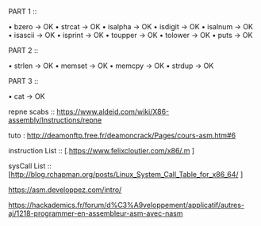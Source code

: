 
PART 1 ::


• bzero		-> OK
• strcat	-> OK
• isalpha	-> OK
• isdigit	-> OK
• isalnum	-> OK
• isascii	-> OK
• isprint	-> OK
• toupper 	-> OK
• tolower	-> OK
• puts 		-> OK


PART 2 ::

• strlen	-> OK
• memset	-> OK
• memcpy	-> OK
• strdup 	-> OK

PART 3 ::

• cat 		-> OK
		







repne scabs :: https://www.aldeid.com/wiki/X86-assembly/Instructions/repne

tuto : http://deamonftp.free.fr/deamoncrack/Pages/cours-asm.htm#6

instruction List :: [.https://www.felixcloutier.com/x86/.m ]


sysCall List :: [http://blog.rchapman.org/posts/Linux_System_Call_Table_for_x86_64/ ]

https://asm.developpez.com/intro/


https://hackademics.fr/forum/d%C3%A9veloppement/applicatif/autres-aj/1218-programmer-en-assembleur-asm-avec-nasm






<!-- 
MY ret : global _ft_strlen

section .text

_ft_strlen:  
	cmp rdi, 0 					; Compare with nul asciim
	je end 						; if equal
	sub rcx, rcx 				; on se replace a la bonne adresse
	not rcx 					; on inverse la valeur cela permet de boucler infini avec rpen
	cld 						; clear flag register
	mov rax, 0 					; cdt darret
	repne scasb					; scan bytes of a string until the trailing null character is found 
	not rcx						; on inverse la valeur cela permet de boucler infini avec rpen
	dec rcx 					; decrement by one
	mov rax, rcx				;

end:
	ret

 -->
